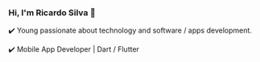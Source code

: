 ### Hi, I'm Ricardo Silva 👋

✔️ Young passionate about technology and software / apps development.

✔️ Mobile App Developer | Dart / Flutter

<!-- 💻 I’m currently working on Zallpy Digital | BMW Partner as Flutter Developer.

[<img src="https://img.shields.io/badge/linkedin-%230077B5.svg?&style=for-the-badge&logo=linkedin&logoColor=white" />](https://www.linkedin.com/in/-silva-ricardo)

<!--
**silva-ricardo/silva-ricardo 
** is a ✨ _special_ ✨ repository because its `README.md` (this file) appears on your GitHub profile.

Here are some ideas to get you started:

- 🔭 I’m currently w   orking on ... 
- 🌱 I’m currently   learning ...   
- 👯 I’m looking to collaborate on ...
- 🤔 I’m looking for help with ...
- 💬 Ask me about ...
- 📫 How to reach me: ...
- 😄 Pronouns: ...
- ⚡ Fun fact: ...
-->
